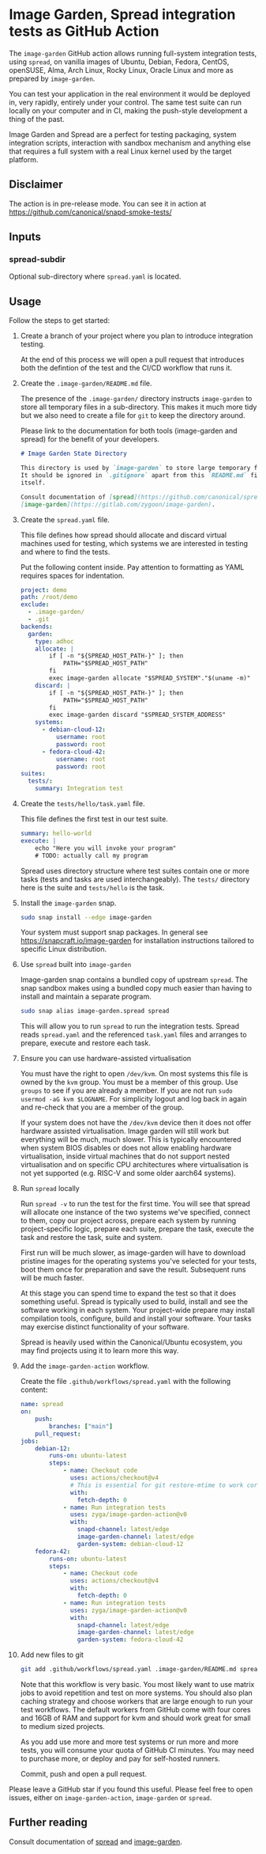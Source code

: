<!--
SPDX-License-Identifier: Apache-2.0
SPDX-FileCopyrightText: Canonical Ltd.
-->

# Image Garden, Spread integration tests as GitHub Action

The `image-garden` GitHub action allows running full-system integration tests,
using `spread`, on vanilla images of Ubuntu, Debian, Fedora, CentOS, openSUSE,
Alma, Arch Linux, Rocky Linux, Oracle Linux and more as prepared by
`image-garden`.

You can test your application in the real environment it would be deployed in,
very rapidly, entirely under your control. The same test suite can run locally
on your computer and in CI, making the push-style development a thing of the
past.

Image Garden and Spread are a perfect for testing packaging, system integration
scripts, interaction with sandbox mechanism and anything else that requires a
full system with a real Linux kernel used by the target platform.

## Disclaimer

The action is in pre-release mode. You can see it in action at
https://github.com/canonical/snapd-smoke-tests/

## Inputs

### spread-subdir

Optional sub-directory where `spread.yaml` is located.

## Usage

Follow the steps to get started:

1. Create a branch of your project where you plan to introduce integration testing.

    At the end of this process we will open a pull request that introduces both
    the defintion of the test and the CI/CD workflow that runs it.

2. Create the `.image-garden/README.md` file.

    The presence of the `.image-garden/` directory instructs `image-garden` to
    store all temporary files in a sub-directory. This makes it much more tidy
    but we also need to create a file for `git` to keep the directory around.

    Please link to the documentation for both tools (image-garden and spread)
    for the benefit of your developers.

    ```markdown
    # Image Garden State Directory

    This directory is used by `image-garden` to store large temporary files.
    It should be ignored in `.gitignore` apart from this `README.md` file
    itself.

    Consult documentation of [spread](https://github.com/canonical/spread) and
    [image-garden](https://gitlab.com/zygoon/image-garden).
    ```

3. Create the `spread.yaml` file.

    This file defines how spread should allocate and discard virtual machines
    used for testing, which systems we are interested in testing and where to
    find the tests.

    Put the following content inside. Pay attention to formatting as YAML
    requires spaces for indentation.

    ```yaml
    project: demo
    path: /root/demo
    exclude:
      - .image-garden/
      - .git
    backends:
      garden:
        type: adhoc
        allocate: |
            if [ -n "${SPREAD_HOST_PATH-}" ]; then
                PATH="$SPREAD_HOST_PATH"
            fi
            exec image-garden allocate "$SPREAD_SYSTEM"."$(uname -m)"
        discard: |
            if [ -n "${SPREAD_HOST_PATH-}" ]; then
                PATH="$SPREAD_HOST_PATH"
            fi
            exec image-garden discard "$SPREAD_SYSTEM_ADDRESS"
        systems:
          - debian-cloud-12:
              username: root
              password: root
          - fedora-cloud-42:
              username: root
              password: root
    suites:
      tests/:
        summary: Integration test
    ```

4. Create the `tests/hello/task.yaml` file.

    This file defines the first test in our test suite.

    ```yaml
    summary: hello-world
    execute: |
        echo "Here you will invoke your program"
        # TODO: actually call my program
    ```

    Spread uses directory structure where test suites contain one or more tasks
    (tests and tasks are used interchangeably). The `tests/` directory here is the
    suite and `tests/hello` is the task.

5. Install the `image-garden` snap.

    ```sh
    sudo snap install --edge image-garden
    ```

    Your system must support snap packages. In general see
    https://snapcraft.io/image-garden for installation instructions tailored to
    specific Linux distribution.

6. Use `spread` built into `image-garden`

    Image-garden snap contains a bundled copy of upstream `spread`. The snap
    sandbox makes using a bundled copy much easier than having to install and
    maintain a separate program.

    ```sh
    sudo snap alias image-garden.spread spread
    ```

    This will allow you to run `spread` to run the integration tests. Spread reads
    `spread.yaml` and the referenced `task.yaml` files and arranges to prepare,
    execute and restore each task.

7. Ensure you can use hardware-assisted virtualisation

    You must have the right to open `/dev/kvm`. On most systems this file is
    owned by the `kvm` group. You must be a member of this group. Use `groups`
    to see if you are already a member. If you are not run `sudo usermod -aG
    kvm $LOGNAME`.  For simplicity logout and log back in again and re-check
    that you are a member of the group.

    If your system does not have the `/dev/kvm` device then it does not offer
    hardware assisted virtualisation. Image garden will still work but
    everything will be much, much slower. This is typically encountered when
    system BIOS disables or does not allow enabling hardware virtualisation,
    inside virtual machines that do not support nested virtualisation and on
    specific CPU architectures where virtualisation is not yet supported (e.g.
    RISC-V and some older aarch64 systems).

8. Run `spread` locally

    Run `spread -v` to run the test for the first time. You will see that
    spread will allocate one instance of the two systems we've specified,
    connect to them, copy our project across, prepare each system by running
    project-specific logic, prepare each suite, prepare the task, execute the
    task and restore the task, suite and system.

    First run will be much slower, as image-garden will have to download
    pristine images for the operating systems you've selected for your tests,
    boot them once for preparation and save the result. Subsequent runs will be
    much faster.

    At this stage you can spend time to expand the test so that it does
    something useful.  Spread is typically used to build, install and see the
    software working in each system.  Your project-wide prepare may install
    compilation tools, configure, build and install your software. Your tasks
    may exercise distinct functionality of your software.

    Spread is heavily used within the Canonical/Ubuntu ecosystem, you may find
    projects using it to learn more this way.

9. Add the `image-garden-action` workflow.

    Create the file `.github/workflows/spread.yaml` with the following content:

    ```yaml
    name: spread
    on:
        push:
            branches: ["main"]
        pull_request:
    jobs:
        debian-12:
            runs-on: ubuntu-latest
            steps:
                - name: Checkout code
                  uses: actions/checkout@v4
                  # This is essential for git restore-mtime to work correctly.
                  with:
                    fetch-depth: 0
                - name: Run integration tests
                  uses: zyga/image-garden-action@v0
                  with:
                    snapd-channel: latest/edge
                    image-garden-channel: latest/edge
                    garden-system: debian-cloud-12
        fedora-42:
            runs-on: ubuntu-latest
            steps:
                - name: Checkout code
                  uses: actions/checkout@v4
                  with:
                    fetch-depth: 0
                - name: Run integration tests
                  uses: zyga/image-garden-action@v0
                  with:
                    snapd-channel: latest/edge
                    image-garden-channel: latest/edge
                    garden-system: fedora-cloud-42
    ```

10. Add new files to git

    ```sh
    git add .github/workflows/spread.yaml .image-garden/README.md spread.yaml tests/hello/task.yaml
    ```

    Note that this workflow is very basic. You most likely want to use matrix
    jobs to avoid repetition and test on more systems. You should also plan
    caching strategy and choose workers that are large enough to run your test
    workflows. The default workers from GitHub come with four cores and 16GB of
    RAM and support for kvm and should work great for small to medium sized
    projects.

    As you add use more and more test systems or run more and more tests, you
    will consume your quota of GitHub CI minutes. You may need to purchase
    more, or deploy and pay for self-hosted runners.

    Commit, push and open a pull request.

Please leave a GitHub star if you found this useful. Please feel free to open
issues, either on `image-garden-action`, `image-garden` or `spread`.

## Further reading

Consult documentation of [spread](https://github.com/canonical/spread) and
[image-garden](https://gitlab.com/zygoon/image-garden).
